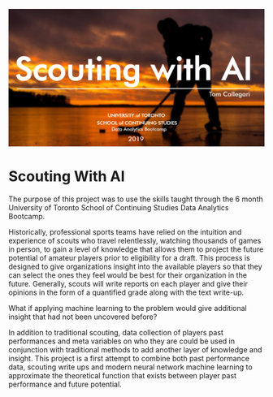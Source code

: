 ![alt text](title_page.PNG "Exoplanets")


# Scouting With AI

The purpose of this project was to use the skills taught through the 6 month University of Toronto School of Continuing Studies Data Analytics Bootcamp.

Historically, professional sports teams have relied on the intuition and experience of scouts who travel relentlessly, watching thousands of games in person, to 
gain a level of knowledge that allows them to project the future potential of amateur players prior to eligibility for a draft.  This process is designed to give organizations
insight into the available players so that they can select the ones they feel would be best for their organization in the future.  Generally, scouts will write reports on each player
and give their opinions in the form of a quantified grade along with the text write-up.

What if applying machine learning to the problem would give additional insight that had not been uncovered before?

In addition to traditional scouting, data collection of players past performances and meta variables on who they are could be used in conjunction with traditional methods to add another layer
of knowledge and insight. This project is a first attempt to combine both past performance data, scouting write ups and modern neural network machine learning to approximate the theoretical function that exists between
player past performance and future potential.

